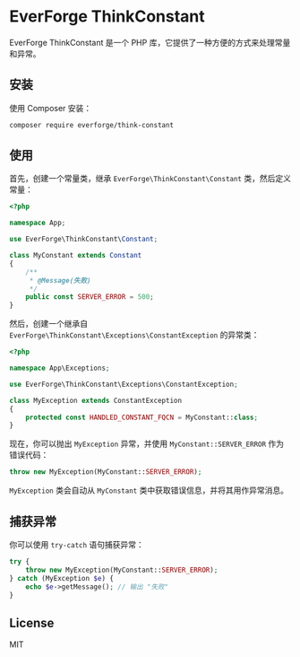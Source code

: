 # EverForge ThinkConstant

EverForge ThinkConstant 是一个 PHP 库，它提供了一种方便的方式来处理常量和异常。

## 安装

使用 Composer 安装：

```bash
composer require everforge/think-constant
```

## 使用
首先，创建一个常量类，继承 `EverForge\ThinkConstant\Constant` 类，然后定义常量：

```php
<?php

namespace App;

use EverForge\ThinkConstant\Constant;

class MyConstant extends Constant
{
    /**
     * @Message(失败)
     */
    public const SERVER_ERROR = 500;
}
```
然后，创建一个继承自 `EverForge\ThinkConstant\Exceptions\ConstantException` 的异常类：

```php
<?php

namespace App\Exceptions;

use EverForge\ThinkConstant\Exceptions\ConstantException;

class MyException extends ConstantException
{
    protected const HANDLED_CONSTANT_FQCN = MyConstant::class;
}

```
现在，你可以抛出 `MyException` 异常，并使用 `MyConstant::SERVER_ERROR` 作为错误代码：
```php
throw new MyException(MyConstant::SERVER_ERROR);
```

`MyException` 类会自动从 `MyConstant` 类中获取错误信息，并将其用作异常消息。

## 捕获异常
你可以使用 `try-catch` 语句捕获异常：
```php
try {
    throw new MyException(MyConstant::SERVER_ERROR);
} catch (MyException $e) {
    echo $e->getMessage(); // 输出 "失败"
}
```

## License
MIT